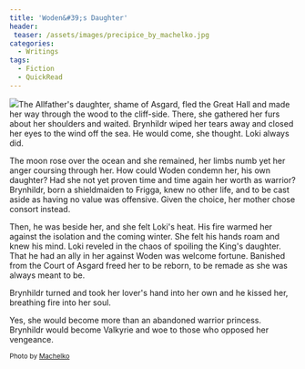 ```yaml
---
title: 'Woden&#39;s Daughter'
header:
 teaser: /assets/images/precipice_by_machelko.jpg
categories:
  - Writings
tags:
  - Fiction
  - QuickRead
---
```

<img src="https://douglangille.github.io/assets/images/precipice_by_machelko.jpg">The Allfather's daughter, shame of Asgard, fled the Great Hall and made her way through the wood to the cliff-side. There, she gathered her furs about her shoulders and waited.  Brynhildr wiped her tears away and closed her eyes to the wind off the sea. He would come, she thought. Loki always did.

The moon rose over the ocean and she remained, her limbs numb yet her anger coursing through her. How could Woden condemn her, his own daughter? Had she not yet proven time and time again her worth as warrior? Brynhildr, born a shieldmaiden to Frigga, knew no other life, and to be cast aside as having no value was offensive. Given the choice, her mother chose consort instead.

Then, he was beside her, and she felt Loki's heat. His fire warmed her against the isolation and the coming winter. She felt his hands roam and knew his mind. Loki reveled in the chaos of spoiling the King's daughter. That he had an ally in her against Woden was welcome fortune. Banished from the Court of Asgard freed her to be reborn, to be remade as she was always meant to be.

Brynhildr turned and took her lover's hand into her own and he kissed her, breathing fire into her soul.

Yes, she would become more than an abandoned warrior princess. Brynhildr would become Valkyrie and woe to those who opposed her vengeance.

<small>Photo by <a href="http://machelko.deviantart.com/art/Precipice-97288424">Machelko</a></small>